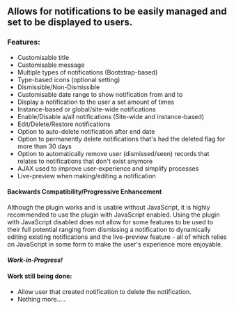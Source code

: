 ## Allows for notifications to be easily managed and set to be displayed to users.

### Features:

* Customisable title
* Customisable message
* Multiple types of notifications (Bootstrap-based)
* Type-based icons (optional setting)
* Dismissible/Non-Dismissible
* Customisable date range to show notification from and to
* Display a notification to the user a set amount of times
* Instance-based or global/site-wide notifications
* Enable/Disable a/all notifications (Site-wide and instance-based)
* Edit/Delete/Restore notifications
* Option to auto-delete notification after end date
* Option to permanently delete notifications that's had the deleted flag for more than 30 days
* Option to automatically remove user (dismissed/seen) records that relates to notifications that don't exist anymore
* AJAX used to improve user-experience and simplify processes
* Live-preview when making/editing a notification

#### Backwards Compatibility/Progressive Enhancement

Although the plugin works and is usable without JavaScript, it is highly recommended to use the plugin with JavaScript enabled.
Using the plugin with JavaScript disabled does not allow for some features to be used to their full potential ranging from
dismissing a notification to dynamically editing existing notifications and the live-preview feature - all of which relies on
JavaScript in some form to make the user's experience more enjoyable.

#### *Work-in-Progress!*

#### Work still being done:

* Allow user that created notification to delete the notification. 
* Nothing more.....